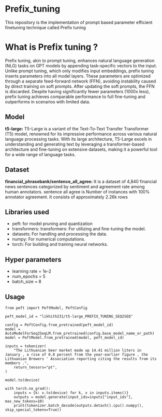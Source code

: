 # Prefix_tuning
This repository is the implementation of prompt based parameter efficient finetuning technique called Prefix tuning

# What is Prefix tuning ?
Prefix tuning, akin to prompt tuning, enhances natural language generation (NLG) tasks on GPT models by appending task-specific vectors to the input. Unlike prompt tuning, which only modifies input embeddings, prefix tuning inserts parameters into all model layers. These parameters are optimized through a separate feed-forward network (FFN), avoiding instability caused by direct training on soft prompts. After updating the soft prompts, the FFN is discarded. Despite having significantly fewer parameters (1000x less), prefix tuning achieves comparable performance to full fine-tuning and outperforms in scenarios with limited data.

## Model
**t5-large:** T5-Large is a variant of the Text-To-Text Transfer Transformer (T5) model, renowned for its impressive performance across various natural language processing tasks. With its large architecture, T5-Large excels in understanding and generating text by leveraging a transformer-based architecture and fine-tuning on extensive datasets, making it a powerful tool for a wide range of language tasks.

## Dataset
**financial_phrasebank/sentence_all_agree:** It is a dataset of 4,840 financial news sentences categorized by sentiment and agreement rate among human annotators. 
sentence all agree is Number of instances with 100% annotator agreement. It consists of approximately 2.26k rows

## Libraries used

- peft: for model pruning and quantization
- transformers: transformers: For utilizing and fine-tuning the model.
- datasets: For handling and processing the data.
- numpy: For numerical computations.
- torch: For building and training neural networks.

## Hyper parameters

- learning rate = 1e-2
- num_epochs = 5
- batch_size = 8

## Usage

```
from peft import PeftModel, PeftConfig

peft_model_id = "likhith231/t5-large_PREFIX_TUNING_SEQ2SEQ"

config = PeftConfig.from_pretrained(peft_model_id)
model = AutoModelForSeq2SeqLM.from_pretrained(config.base_model_name_or_path)
model = PeftModel.from_pretrained(model, peft_model_id)

inputs = tokenizer(
    "The Lithuanian beer market made up 14.41 million liters in January , a rise of 0.8 percent from the year-earlier figure , the Lithuanian Brewers ' Association reporting citing the results from its members .",
    return_tensors="pt",
)

model.to(device)

with torch.no_grad():
    inputs = {k: v.to(device) for k, v in inputs.items()}
    outputs = model.generate(input_ids=inputs["input_ids"], max_new_tokens=10)
    print(tokenizer.batch_decode(outputs.detach().cpu().numpy(), skip_special_tokens=True))

```
